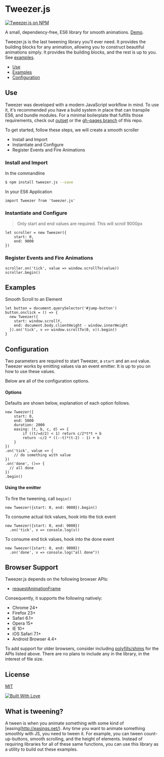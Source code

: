 # Tweezer.js

[![Tweezer.js on NPM](https://img.shields.io/npm/v/tweezer.js.svg)](https://www.npmjs.com/package/tweezer.js)

A small, dependency-free, ES6 library for smooth animations. [Demo](http://jaxgeller.com/tweezer.js/).

Tweezer.js is the last tweening library you'll ever need. It provides the building blocks for any animation, allowing you to construct beautiful animations simply. It provides the building blocks, and the rest is up to you. See [examples](https://github.com/jaxgeller/tweezer.js#examples).

+ [Use](https://github.com/jaxgeller/tweezer.js#use)
+ [Examples](https://github.com/jaxgeller/tweezer.js#examples)
+ [Configuration](https://github.com/jaxgeller/tweezer.js#configuration)

## Use

Tweezer was developed with a modern JavaScript workflow in mind. To use it, it's recommended you have a build system in place that can transpile ES6, and bundle modules. For a minimal boilerplate that fulfills those requirements, check out [outset](https://github.com/callmecavs/outset) or the [gh-pages branch](https://github.com/jaxgeller/tweezer.js/tree/gh-pages) of this repo.

To get started, follow these steps, we will create a smooth scroller

+ Install and Import
+ Instantiate and Configure
+ Register Events and Fire Animations

### Install and Import

In the commandline
```bash
$ npm install tweezer.js --save
```
In your ES6 Application

```es6
import Tweezer from 'tweezer.js'
```

### Instantiate and Configure

> Only start and end values are required. This will scroll 9000px

```es6
let scroller = new Tweezer({
    start: 0,
    end: 9000
})
```

### Register Events and Fire Animations

```es6
scroller.on('tick', value => window.scrollTo(value))
scroller.begin()
```

## Examples

Smooth Scroll to an Element

```es6
let button = document.querySelector('#jump-button')
button.onclick = () => {
  new Tweezer({
    start: window.scrollY,
    end: document.body.clientHeight - window.innerHeight
  }).on('tick', v => window.scrollTo(0, v)).begin()
}
```

## Configuration

Two parameters are required to start Tweezer, a `start` and an `end` value. Tweezer works by emitting values via an event emitter. It is up to you on how to use these values.

Below are all of the configuration options.

#### Options
Defaults are shown below, explanation of each option follows.

```es6
new Tweezer({
    start: 0,
    end: 5000
    duration: 2000
    easing: (t, b, c, d) => {
        if ((t/=d/2) < 1) return c/2*t*t + b
        return -c/2 * ((--t)*(t-2) - 1) + b
    }
})
.on('tick', value => {
    // do something with value
})
.on('done', ()=> {
  // all done
})
.begin()
```

#### Using the emitter

To fire the tweening, call `begin()`

```es6
new Tweezer({start: 0, end: 9000}).begin()
```

To consume actual tick values, hook into the tick event

```es6
new Tweezer({start: 0, end: 9000})
  .on('tick', v => console.log(v))
```

To consume end tick values, hook into the done event

```es6
new Tweezer({start: 0, end: 9000})
  .on('done', v => console.log("all done"))
```

## Browser Support

Tweezer.js depends on the following browser APIs:

* [requestAnimationFrame](https://developer.mozilla.org/en-US/docs/Web/API/window/requestAnimationFrame)

Consequently, it supports the following natively:

* Chrome 24+
* Firefox 23+
* Safari 6.1+
* Opera 15+
* IE 10+
* iOS Safari 7.1+
* Android Browser 4.4+

To add support for older browsers, consider including [polyfills/shims](https://gist.github.com/paulirish/1579671) for the APIs listed above. There are no plans to include any in the library, in the interest of file size.

## License

[MIT](https://github.com/jaxgeller/tweezer.js/blob/master/LICENSE)

[![Built With Love](http://forthebadge.com/images/badges/built-with-love.svg)](http://forthebadge.com)



## What is tweening?

A tween is when you animate something with some kind of [easing(http://easings.net/). Any time you want to animate something smoothly with JS, you need to tween it. For example, you can tween count-up-buttons, smooth scrolling, and the height of elements. Instead of requiring libraries for all of these same functions, you can use this library as a utility to build out these examples.
